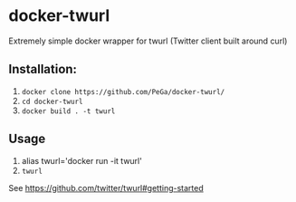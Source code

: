 # docker-twurl
Extremely simple docker wrapper for twurl (Twitter client built around curl)

## Installation:

1. `docker clone https://github.com/PeGa/docker-twurl/`
2. `cd docker-twurl`
3. `docker build . -t twurl`

## Usage

1. alias twurl='docker run -it twurl'
2. `twurl` 

See https://github.com/twitter/twurl#getting-started
